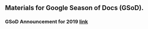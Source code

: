 ## Materials for Google Season of Docs (GSoD).  

### GSoD Announcement for 2019  [link](https://developers.google.com/season-of-docs/docs/timeline)
